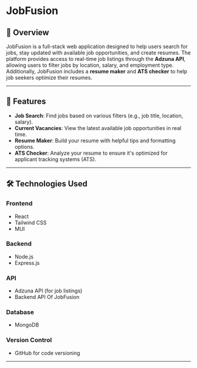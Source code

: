 # JobFusion

## 📌 Overview
JobFusion is a full-stack web application designed to help users search for jobs, stay updated with available job opportunities, and create resumes. The platform provides access to real-time job listings through the **Adzuna API**, allowing users to filter jobs by location, salary, and employment type. Additionally, JobFusion includes a **resume maker** and **ATS checker** to help job seekers optimize their resumes.

---

## 🚀 Features

- **Job Search**: Find jobs based on various filters (e.g., job title, location, salary).
- **Current Vacancies**: View the latest available job opportunities in real time.
- **Resume Maker**: Build your resume with helpful tips and formatting options.
- **ATS Checker**: Analyze your resume to ensure it's optimized for applicant tracking systems (ATS).
---

## 🛠️ Technologies Used

### Frontend
- React
- Tailwind CSS
- MUI

### Backend
- Node.js
- Express.js

### API
- Adzuna API (for job listings)
- Backend API Of JobFusion

### Database
- MongoDB 

### Version Control
- GitHub for code versioning

---
